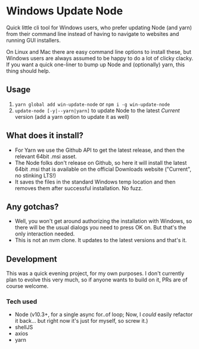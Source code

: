 # Windows Update Node

Quick little cli tool for Windows users, who prefer updating Node (and yarn) from their command line instead of having to navigate to websites and running GUI installers.

On Linux and Mac there are easy command line options to install these, but Windows users are always assumed to be happy to do a lot of clicky clacky. If you want a quick one-liner to bump up Node and (optionally) yarn, this thing should help.

## Usage

1.  `yarn global add win-update-node` or `npm i -g win-update-node`
2.  `update-node [-y|--yarn|yarn]` to update Node to the latest _Current_ version (add a yarn option to update it as well)

## What does it install?

* For Yarn we use the Github API to get the latest release, and then the relevant 64bit .msi asset.
* The Node folks don't release on Github, so here it will install the latest 64bit .msi that is available on the official Downloads website ("Current", no stinking LTS!)
* It saves the files in the standard Windows temp location and then removes them after successful installation. No fuzz.

## Any gotchas?

* Well, you won't get around authorizing the installation with Windows, so there will be the usual dialogs you need to press OK on. But that's the only interaction needed.
* This is not an nvm clone. It updates to the latest versions and that's it.

## Development

This was a quick evening project, for my own purposes. I don't currently plan to evolve this very much, so if anyone wants to build on it, PRs are of course welcome.

### Tech used

* Node (v10.3+, for a single async for..of loop; Now, I _could_ easily refactor it back... but right now it's just for myself, so screw it.)
* shellJS
* axios
* yarn
